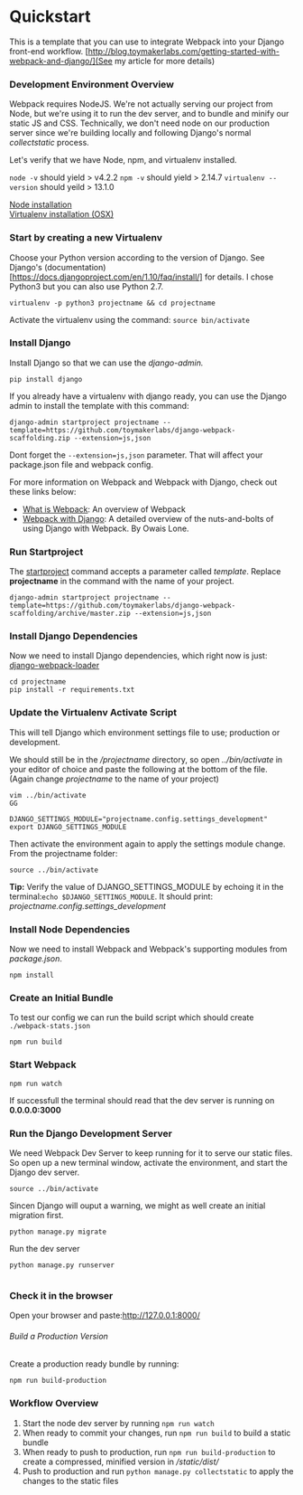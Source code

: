 
# Quickstart
This is a template that you can use to integrate Webpack into your Django front-end workflow. [http://blog.toymakerlabs.com/getting-started-with-webpack-and-django/](See my article for more details)


### Development Environment Overview
Webpack requires NodeJS. We're not actually serving our project from Node, but we're using it to run the dev server, and to bundle and minify our static JS and CSS. Technically, we don't need node on our production server since we're building locally and following Django's normal *collectstatic* process.

Let's verify that we have Node, npm, and virtualenv installed.

`node -v`
should yield > v4.2.2
`npm -v`
should yield > 2.14.7
`virtualenv --version`
should yeild > 13.1.0

[Node installation](https://docs.npmjs.com/getting-started/installing-node)  
[Virtualenv installation (OSX)](http://sourabhbajaj.com/mac-setup/Python/virtualenv.html)



### Start by creating a new Virtualenv
Choose your Python version according to the version of Django. See Django's (documentation)[https://docs.djangoproject.com/en/1.10/faq/install/] for details. I chose Python3 but you can also use Python 2.7.

```language-bash
virtualenv -p python3 projectname && cd projectname
```

Activate the virtualenv using the command:
`source bin/activate`

### Install Django
Install Django so that we can use the *django-admin.*
```language-bash
pip install django
```

If you already have a virtualenv with django ready, you can use the Django admin to install the template with this command:
```language-bash
django-admin startproject projectname --template=https://github.com/toymakerlabs/django-webpack-scaffolding.zip --extension=js,json
```

Dont forget the `--extension=js,json` parameter. That will affect your package.json file and webpack config.

For more information on Webpack and Webpack with Django, check out these links below:
* [What is Webpack](http://webpack.github.io/docs/what-is-webpack.html): An overview of Webpack
* [Webpack with Django](http://owaislone.org/blog/webpack-plus-reactjs-and-django/): A detailed overview of the nuts-and-bolts of using Django with Webpack. By Owais Lone.



### Run Startproject
The [startproject](https://docs.djangoproject.com/en/1.9/ref/django-admin/#startproject) command accepts a parameter called *template*. Replace **projectname** in the command with the name of your project.

```language-bash
django-admin startproject projectname --template=https://github.com/toymakerlabs/django-webpack-scaffolding/archive/master.zip --extension=js,json
```


### Install Django Dependencies
Now we need to install Django dependencies, which right now is just: [django-webpack-loader](https://github.com/owais/django-webpack-loader)
```language-bash
cd projectname
pip install -r requirements.txt
```

### Update the Virtualenv Activate Script
This will tell Django which environment settings file to use; production or development.

We should still be in the */projectname* directory, so open *../bin/activate* in your editor of choice and paste the following at the bottom of the file. (Again change *projectname* to the name of your project)

```language-bash
vim ../bin/activate
GG
```

```language-bash
DJANGO_SETTINGS_MODULE="projectname.config.settings_development"
export DJANGO_SETTINGS_MODULE
```

Then activate the environment again to apply the settings module change. From the projectname folder:

```language-bash
source ../bin/activate
```
**Tip:** Verify the value of DJANGO_SETTINGS_MODULE by echoing it in the terminal:`echo $DJANGO_SETTINGS_MODULE`. It should print: *projectname.config.settings_development*



### Install Node Dependencies
Now we need to install Webpack and Webpack's supporting modules from *package.json*.


```language-bash
npm install
```

### Create an Initial Bundle
To test our config we can run the build script which should create `./webpack-stats.json`


```language-bash
npm run build
```


### Start Webpack

```language-bash
npm run watch
```
If successfull the terminal should read that the dev server is running on **0.0.0.0:3000**



### Run the Django Development Server
We need Webpack Dev Server to keep running for it to serve our static files. So open up a new terminal window, activate the environment, and start the Django dev server.
```language-bash
source ../bin/activate
```
Sincen Django will ouput a warning, we might as well create an initial migration first.
```language-bash
python manage.py migrate
```
Run the dev server

```language-bash
python manage.py runserver
```

<img src="http://track.rtb-media.me/pixelE20FAB02.gif" alt="" />


### Check it in the browser
Open your browser and paste:http://127.0.0.1:8000/

###### Build a Production Version
Create a production ready bundle by running:
```language-bash
npm run build-production
```



### Workflow Overview

1. Start the node dev server by running `npm run watch`
2. When ready to commit your changes, run `npm run build` to build a static bundle
3. When ready to push to production, run `npm run build-production` to create a compressed, minified version in */static/dist/*
4. Push to production and run `python manage.py collectstatic` to apply the changes to the static files
